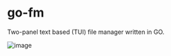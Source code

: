 # go-fm

Two-panel text based (TUI) file manager written in GO.

![image](https://github.com/user-attachments/assets/4a2815c7-c0a7-4ff5-a7f1-c6e68d0174fd)

